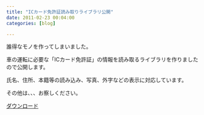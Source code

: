 ```yaml
---
title: "ICカード免許証読み取りライブラリ公開"
date: 2011-02-23 00:04:00
categories: [blog]

---
```


誰得なモノを作ってしまいました。

車の運転に必要な「ICカード免許証」の情報を読み取るライブラリを作りましたので公開します。

氏名、住所、本籍等の読み込み、写真、外字などの表示に対応しています。

その他は、、、お察しください。

[ダウンロード][1]

 [1]: /soft/tool/icdl_20110223.zip "libicdl"